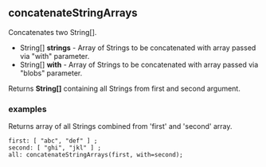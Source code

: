 ## concatenateStringArrays

Concatenates two String[].

 * String[] __strings__ - Array of Strings to be concatenated with array passed
via "with" parameter.
 * String[] __with__ - Array of Strings to be concatenated with array passed
via "blobs" parameter.

Returns __String[]__ containing all Strings from first and second argument.

### examples

Returns array of all Strings combined from 'first' and 'second' array.
```
first: [ "abc", "def" ] ;
second: [ "ghi", "jkl" ] ;
all: concatenateStringArrays(first, with=second);
```
